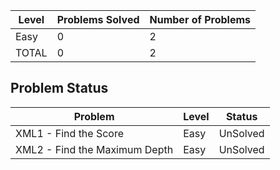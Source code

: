 |Level|Problems Solved|Number of Problems|
|-----|---------------|------------------|
|Easy|0|2|
|TOTAL|0|2|

Problem Status
---
|Problem|Level|Status|
|-------|-----|------|
|XML1 - Find the Score|Easy|UnSolved|
|XML2 - Find the Maximum Depth|Easy|UnSolved|
